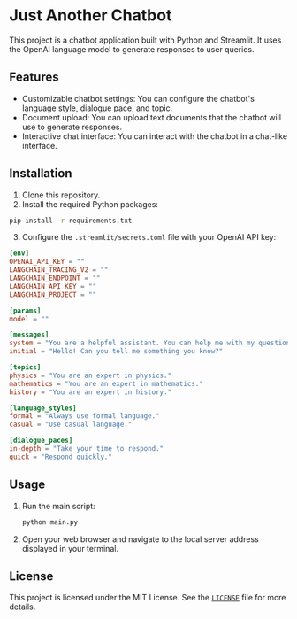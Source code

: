 # Just Another Chatbot

This project is a chatbot application built with Python and Streamlit. It uses the OpenAI language model to generate responses to user queries.

## Features

- Customizable chatbot settings: You can configure the chatbot's language style, dialogue pace, and topic.
- Document upload: You can upload text documents that the chatbot will use to generate responses.
- Interactive chat interface: You can interact with the chatbot in a chat-like interface.

## Installation

1. Clone this repository.
2. Install the required Python packages:

```sh
pip install -r requirements.txt
```

3. Configure the `.streamlit/secrets.toml` file with your OpenAI API key:

```toml
[env]
OPENAI_API_KEY = ""
LANGCHAIN_TRACING_V2 = ""
LANGCHAIN_ENDPOINT = ""
LANGCHAIN_API_KEY = ""
LANGCHAIN_PROJECT = ""

[params]
model = ""

[messages]
system = "You are a helpful assistant. You can help me with my questions."
initial = "Hello! Can you tell me something you know?"

[topics]
physics = "You are an expert in physics."
mathematics = "You are an expert in mathematics."
history = "You are an expert in history."

[language_styles]
formal = "Always use formal language."
casual = "Use casual language."

[dialogue_paces]
in-depth = "Take your time to respond."
quick = "Respond quickly."
```

## Usage

1. Run the main script:

    ```sh
    python main.py
    ```

2. Open your web browser and navigate to the local server address displayed in your terminal.

## License

This project is licensed under the MIT License. See the [`LICENSE`](LICENSE) file for more details.
